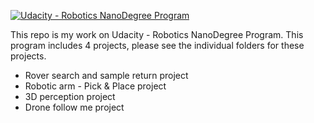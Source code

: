 [![Udacity - Robotics NanoDegree Program](https://s3-us-west-1.amazonaws.com/udacity-robotics/Extra+Images/RoboND_flag.png)](https://www.udacity.com/robotics)

This repo is my work on Udacity - Robotics NanoDegree Program. This program includes 4 projects, please see the individual folders for these projects.

* Rover search and sample return project
* Robotic arm - Pick & Place project
* 3D perception project
* Drone follow me project